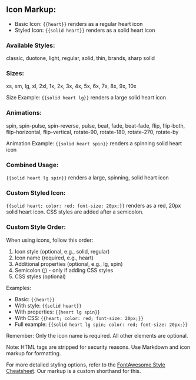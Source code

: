 
## Icon Markup:

- Basic Icon: `{{heart}}` renders as a regular heart icon
- Styled Icon: `{{solid heart}}` renders as a solid heart icon

### Available Styles:
classic, duotone, light, regular, solid, thin, brands, sharp solid

### Sizes:
xs, sm, lg, xl, 2xl, 1x, 2x, 3x, 4x, 5x, 6x, 7x, 8x, 9x, 10x

Size Example: `{{solid heart lg}}` renders a large solid heart icon

### Animations:
spin, spin-pulse, spin-reverse, pulse, beat, fade, beat-fade, flip, flip-both, flip-horizontal, flip-vertical, rotate-90, rotate-180, rotate-270, rotate-by

Animation Example: `{{solid heart spin}}` renders a spinning solid heart icon

### Combined Usage:
`{{solid heart lg spin}}` renders a large, spinning, solid heart icon

### Custom Styled Icon:
`{{solid heart; color: red; font-size: 20px;}}` renders as a red, 20px solid heart icon. CSS styles are added after a semicolon.

### Custom Style Order:
When using icons, follow this order:
1. Icon style (optional, e.g., solid, regular)
2. Icon name (required, e.g., heart)
3. Additional properties (optional, e.g., lg, spin)
4. Semicolon (;) - only if adding CSS styles
5. CSS styles (optional)

Examples:
- Basic: `{{heart}}`
- With style: `{{solid heart}}`
- With properties: `{{heart lg spin}}`
- With CSS: `{{heart; color: red; font-size: 20px;}}`
- Full example: `{{solid heart lg spin; color: red; font-size: 20px;}}`

Remember: Only the icon name is required. All other elements are optional.

Note: HTML tags are stripped for security reasons. Use Markdown and icon markup for formatting.

For more detailed styling options, refer to the [FontAwesome Style Cheatsheet](https://docs.fontawesome.com/web/style/style-cheatsheet). Our markup is a custom shorthand for this.
